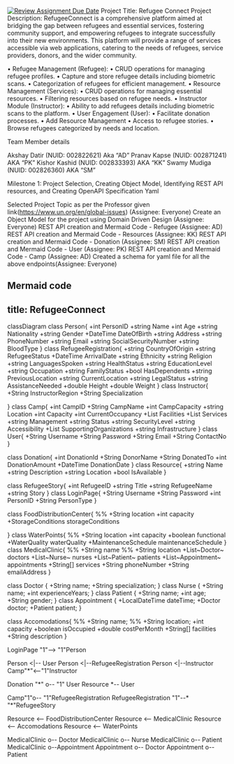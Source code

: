 [![Review Assignment Due Date](https://classroom.github.com/assets/deadline-readme-button-24ddc0f5d75046c5622901739e7c5dd533143b0c8e959d652212380cedb1ea36.svg)](https://classroom.github.com/a/j48a217e)
Project Title: Refugee Connect
Project Description: RefugeeConnect is a comprehensive platform aimed at bridging the gap between refugees and 
essential services, fostering community support, and empowering refugees to integrate successfully into their new environments. 
This platform will provide a range of services accessible via web applications, catering to the needs of refugees,
service providers, donors, and the wider community.

• Refugee Management (Refugee):
    • CRUD operations for managing refugee profiles.
    • Capture and store refugee details including biometric scans.
    • Categorization of refugees for efficient management.
• Resource Management (Services):
    • CRUD operations for managing essential resources.
    • Filtering resources based on refugee needs.
• Instructor Module (Instructor):
    • Ability to add refugees details including biometric scans to the platform.
• User Engagement (User):
    • Facilitate donation processes.
    • Add Resource Management
    • Access to refugee stories.
    • Browse refugees categorized by needs and location.

Team Member details

Akshay Datir (NUID: 002822621) Aka “AD”
Pranav Kapse (NUID: 002871241) AKA “PK”
Kishor Kashid (NUID: 002833393) AKA “KK”
Swamy Mudiga (NUID: 002826360) AKA “SM”

Milestone 1: Project Selection, Creating Object Model, Identifying REST API resources, and Creating OpenAPI Specification Yaml

Selected Project Topic as per the Professor given link(https://www.un.org/en/global-issues) (Assignee: Everyone)
Create an Object Model for the project using Domain Driven Design (Assignee: Everyone)
REST API creation and Mermaid Code - Refugee (Assignee: AD)
REST API creation and Mermaid Code - Resources (Assignee: KK)
REST API creation and Mermaid Code - Donation (Assignee: SM)
REST API creation and Mermaid Code - User (Assignee: PK)
REST API creation and Mermaid Code - Camp (Assignee: AD)
Created a schema for yaml file for all the above endpoints(Assignee: Everyone)

Mermaid code
---
title: RefugeeConnect
---
classDiagram
  class Person{
    +int PersonID
    +string Name
    +int Age
    +string Nationality
    +string Gender
    +DateTime DateOfBirth
    +string Address
    +string PhoneNumber
    +string Email
    +string SocialSecurityNumber
    +string BloodType
  }
  class RefugeeRegistration{
    +string CountryOfOrigin
    +string RefugeeStatus
    +DateTime ArrivalDate
    +string Ethnicity
    +string Religion
    +string LanguagesSpoken
    +string HealthStatus
    +string EducationLevel
    +string Occupation
    +string FamilyStatus
    +bool HasDependents
    +string PreviousLocation
    +string CurrentLocation
    +string LegalStatus
    +string AssistanceNeeded
    +double Height
    +double Weight
  }
  class Instructor{
    +String InstructorRegion
    +String Specialization
    
  }
  class Camp{
    +int CampID
    +String CampName
    +int CampCapacity
    +string Location
    +int Capacity
    +int CurrentOccupancy
    +List<string> Facilities
    +List<string> Services
    +string Management
    +string Status
    +string SecurityLevel
    +string Accessibility
    +List<string> SupportingOrganizations
    +string Infrastructure
  }
  class User{
    +String Username
    +String Password
    +String Email
    +String ContactNo
  }
 
  class Donation{
    +int DonationId
    +String DonorName
    +String DonatedTo
    +int DonationAmount
    +DateTime DonationDate
  }
  class Resource{
    +string Name
    +string Description
    +string Location
    +bool IsAvailable
  }

  class RefugeeStory{
    +int RefugeeID
    +string Title
    +string RefugeeName
    +string Story
  }
  class LoginPage{
    +String Username
    +String Password
    +int PersonID
    +String PersonType
  }

  class FoodDistributionCenter{
    %% +String location
    +int capacity
    +StorageConditions storageConditions

  }
  class WaterPoints{
    %% +String location
    +int capacity
    +boolean functional
    +WaterQuality waterQuality
    +MaintenanceSchedule maintenanceSchedule
  }
  class MedicalClinic{
    %% +String name
    %% +String location
    +List~Doctor~ doctors
    +List~Nurse~ nurses
    +List~Patient~ patients
    +List~Appointment~ appointments
    +String[] services
    +String phoneNumber
    +String emailAddress
  }

  class Doctor {
    +String name;
    +String specialization;
}
class Nurse {
    +String name;
    +int experienceYears;
}
class Patient {
    +String name;
    +int age;
    +String gender;
}
class Appointment {
    +LocalDateTime dateTime;
    +Doctor doctor;
    +Patient patient;
}

  class Accomodations{
    %% +String name;
    %% +String location;
    +int capacity
    +boolean isOccupied
    +double costPerMonth
    +String[] facilities
    +String description
  }
 
  LoginPage "1"--> "1"Person

  Person <|-- User
  Person <|--RefugeeRegistration
  Person <|--Instructor
  Camp"*"<--"1"Instructor

  Donation "*" o-- "1" User
  Resource *-- User

  Camp"1"o-- "1"RefugeeRegistration
  RefugeeRegistration "1"--* "*"RefugeeStory

  Resource <-- FoodDistributionCenter
  Resource <-- MedicalClinic
  Resource <-- Accomodations
  Resource <-- WaterPoints


MedicalClinic o-- Doctor
MedicalClinic o-- Nurse
MedicalClinic o-- Patient
MedicalClinic o--Appointment
Appointment o-- Doctor
Appointment o-- Patient
